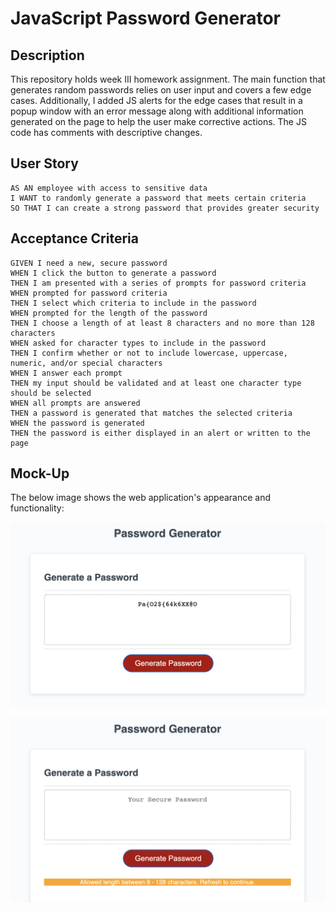# JavaScript Password Generator

## Description

This repository holds week III homework assignment. The main function that generates random passwords relies on user input and covers a few edge cases. 
Additionally, I added JS alerts for the edge cases that result in a popup window with an error message along with additional information generated on the page to help the user make corrective actions. The JS code has comments with descriptive changes. 


## User Story

```
AS AN employee with access to sensitive data
I WANT to randomly generate a password that meets certain criteria
SO THAT I can create a strong password that provides greater security
```

## Acceptance Criteria

```
GIVEN I need a new, secure password
WHEN I click the button to generate a password
THEN I am presented with a series of prompts for password criteria
WHEN prompted for password criteria
THEN I select which criteria to include in the password
WHEN prompted for the length of the password
THEN I choose a length of at least 8 characters and no more than 128 characters
WHEN asked for character types to include in the password
THEN I confirm whether or not to include lowercase, uppercase, numeric, and/or special characters
WHEN I answer each prompt
THEN my input should be validated and at least one character type should be selected
WHEN all prompts are answered
THEN a password is generated that matches the selected criteria
WHEN the password is generated
THEN the password is either displayed in an alert or written to the page
```

## Mock-Up

The below image shows the web application's appearance and functionality:

![The Password Generator generates a new string.](./img/pw-generated.png)

![The Password Generator displays an error.](./img/pw-error.png)
